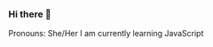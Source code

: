 ### Hi there 👋

<!--
**shollins/shollins** is a ✨ _special_ ✨ repository because its `README.md` (this file) appears on your GitHub profile.

Here are some ideas to get you started:

- 🔭 I’m currently working on ...
- 🌱 I’m currently learning JavaScript
- 👯 I’m looking to collaborate on ...
- 🤔 I’m looking for help with ...
- 📫 How to reach me: ...
- 😄 Pronouns: She/Her 
- ⚡ Fun fact: ...
-->
Pronouns: She/Her
I am currently learning JavaScript
